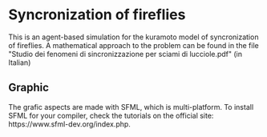 # Syncronization of fireflies
This is an agent-based simulation for the kuramoto model of syncronization of fireflies. A mathematical approach to the problem can be found in the file "Studio dei fenomeni di sincronizzazione per sciami di lucciole.pdf" (in Italian) <br>

<h2>Graphic </h2>
The grafic aspects are made with SFML, which is multi-platform. To install SFML for your compiler, check the tutorials on the official site: https://www.sfml-dev.org/index.php.
